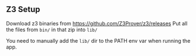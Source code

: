 ## Z3 Setup

Download z3 binaries from https://github.com/Z3Prover/z3/releases
Put all the files from `bin/` in that zip into `lib/`

You need to manually add the `lib/` dir to the PATH env var when running the app.
